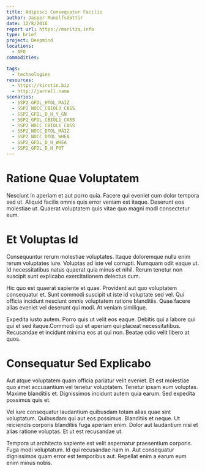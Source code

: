 ```yaml
---
title: Adipisci Consequatur Facilis
author: Jasper Runolfsdottir
date: 12/8/2016
report url: https://maritza.info
type: brief
project: Deepmind
locations:
  - AFG
commodities:

tags:
  - technologies
resources:
  - https://kirstin.biz
  - http://jarrell.name
scenarios:
  - SSP2_GFDL_HTOL_MAIZ
  - SSP2_NOCC_CBIOL3_CASS
  - SSP2_GFDL_D_H_Y_GN
  - SSP2_GFDL_CBIOL1_CASS
  - SSP2_NOCC_CBIOL1_CASS
  - SSP2_NOCC_DTOL_MAIZ
  - SSP2_NOCC_DTOL_WHEA
  - SSP2_GFDL_D_H_WHEA
  - SSP2_GFDL_D_H_POT
---
```

# Ratione Quae Voluptatem
Nesciunt in aperiam et aut porro quia. Facere qui eveniet cum dolor tempora sed ut. Aliquid facilis omnis quis error veniam est itaque. Deserunt eos molestiae ut. Quaerat voluptatem quis vitae quo magni modi consectetur eum.

# Et Voluptas Id
Consequuntur rerum molestiae voluptates. Itaque doloremque nulla enim rerum voluptates iure. Voluptas ad iste vel corrupti. Numquam odit eaque ut. Id necessitatibus natus quaerat quia minus et nihil. Rerum tenetur non suscipit sunt explicabo exercitationem delectus cum.
 Hic quo est quaerat sapiente et quae. Provident aut quo voluptatem consequatur et. Sunt commodi suscipit ut iste id voluptate sed vel. Qui officia incidunt nesciunt omnis voluptatem ratione blanditiis. Quae facere alias eveniet vel deserunt qui modi. At veniam similique.
 Expedita iusto autem. Porro quis ut velit eos eaque. Debitis qui a labore qui qui et sed itaque.Commodi qui et aperiam qui placeat necessitatibus. Recusandae et incidunt minima eos at qui non. Beatae odio velit libero at quos.

# Consequatur Sed Explicabo
Aut atque voluptatem quam officia pariatur velit eveniet. Et est molestiae quo amet accusantium vel tenetur voluptatem. Tenetur ipsam eum voluptas. Maxime blanditiis et. Dignissimos incidunt autem quia earum. Sed expedita possimus quis et.
 Vel iure consequatur laudantium quibusdam totam alias quae sint voluptatum. Quibusdam qui aut eos possimus. Blanditiis et neque. Ut reiciendis corporis blanditiis fuga aperiam enim. Dolor aut laudantium nisi et alias ratione voluptas. Et ut est recusandae ut.
 Tempora ut architecto sapiente est velit aspernatur praesentium corporis. Fuga modi voluptatum. Id qui recusandae nam in. Aut consequatur dignissimos quam error est temporibus aut. Repellat enim a earum eum enim minus nobis.
